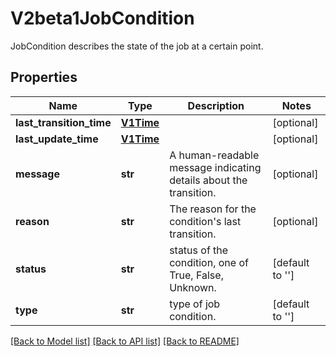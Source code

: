 # V2beta1JobCondition

JobCondition describes the state of the job at a certain point.

## Properties
Name | Type | Description | Notes
------------ | ------------- | ------------- | -------------
**last_transition_time** | [**V1Time**](V1Time.md) |  | [optional] 
**last_update_time** | [**V1Time**](V1Time.md) |  | [optional] 
**message** | **str** | A human-readable message indicating details about the transition. | [optional] 
**reason** | **str** | The reason for the condition&#39;s last transition. | [optional] 
**status** | **str** | status of the condition, one of True, False, Unknown. | [default to '']
**type** | **str** | type of job condition. | [default to '']

[[Back to Model list]](../README.md#documentation-for-models) [[Back to API list]](../README.md#documentation-for-api-endpoints) [[Back to README]](../README.md)


